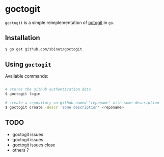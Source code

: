 goctogit
========

``goctogit`` is a simple reimplementation of
[octogit](https://github.com/myusuf3/octogit) in ``go``.

Installation
------------

```sh
$ go get github.com/sbinet/goctogit
```

Using ``goctogit``
------------------

Available commands:

```sh

# stores the github authentication data
$ goctogit login

# create a repository on github named 'reponame' with some description
$ goctogit create -descr 'some description' <reponame>

```

TODO
----

- goctogit issues
- goctogit issues <number>
- goctogit issues <number> close
- others ?


